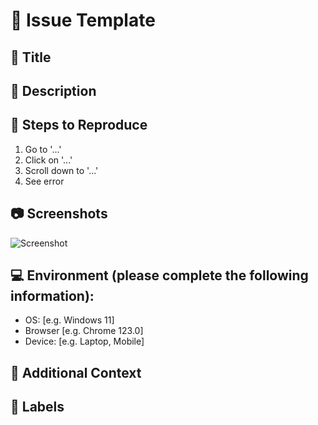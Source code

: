 # 📝 Issue Template

## 📌 Title
<!-- Short and descriptive title -->

## 📄 Description
<!-- A clear and concise description of what the issue is. -->

## 🔁 Steps to Reproduce
1. Go to '...'
2. Click on '...'
3. Scroll down to '...'
4. See error

## 📷 Screenshots
<!-- If applicable, add screenshots to help explain your problem. -->
![Screenshot](url)

## 💻 Environment (please complete the following information):
- OS: [e.g. Windows 11]
- Browser [e.g. Chrome 123.0]
- Device: [e.g. Laptop, Mobile]

## 🧠 Additional Context
<!-- Add any other context about the problem here. -->

## 🐞 Labels
<!-- Optional: Add suggested labels like `bug`, `enhancement`, etc. -->
